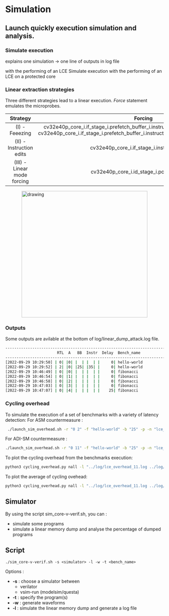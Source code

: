 <style>
img {
  display: block;
  margin-left: auto;
  margin-right: auto;
}
</style>

# Simulation

## Launch quickly execution simulation and analysis.
### Simulate execution

explains one simulation -> one line of outputs in log file

 with the performing of an LCE
Simulate execution with the performing of an LCE on a protected core



### Linear extraction strategies

Three different strategies lead to a linear execution.
*Force* statement emulates the microprobes.

|           Strategy          	|                                                                                     Forcing                                                                                    	|
|:---------------------------:	|:------------------------------------------------------------------------------------------------------------------------------------------------------------------------------:	|
|        (I) - Feeezing       	| cv32e40p_core_i.if_stage_i.prefetch_buffer_i.instruction_obi_i.resp_rdata_o[6]=1'b0<br>cv32e40p_core_i.if_stage_i.prefetch_buffer_i.instruction_obi_i.resp_rdata_o[4:2]=3'b101 	|
|   (II) - Instruction edits  	|                                                                 cv32e40p_core_i.if_stage_i.instr_valid = 1'h0                                                                 	|
| (III) - Linear mode forcing 	|                                                                   cv32e40p_core_i.id_stage_i.pc_set_o = 1'h0                                                                   	|

<img src="../../doc/diagram_lce_linear_extraction_strategies-1.jpg" alt="drawing" width="400" class="center"/>


### Outputs
Some outputs are avilable at the bottom of log/linear_dump_attack.log file.

``` bash
-------------------------------------------------------------------------------------------------------------
                       RTL  A   BB  Instr  Delay  Bench_name              Dump   Alarm  Last_cycle  Last_addr
-------------------------------------------------------------------------------------------------------------
[2022-09-29 10:29:50] | 0| |0| |  | |  | |     0| hello-world                  |      | |   21080| |   0x420|
[2022-09-29 10:29:52] | 2| |0| |25| |35| |     0| hello-world                  |      | |   23064| |   0x420|
[2022-09-29 10:46:49] | 0| |0| |  | |  | |     0| fibonacci                    |      | |   93824| |   0x3e4|
[2022-09-29 10:46:54] | 0| |1| |  | |  | |     0| fibonacci              100 % |      | |   50000| | 0x30dbc|
[2022-09-29 10:46:58] | 0| |2| |  | |  | |     0| fibonacci              100 % |      | |   50000| | 0x30dbc|
[2022-09-29 10:47:03] | 0| |3| |  | |  | |     0| fibonacci              100 % |      | |   50000| | 0x1a01a|
[2022-09-29 10:47:07] | 0| |4| |  | |  | |    25| fibonacci                1 % |      | |   50000| |  0x7cac|
```



### Cycling overhead
To simulate the execution of a set of benchmarks with a variety of latency detection:
For ASM countermeasure :
``` bash
 ./launch_sim_overhead.sh -r "0 2" -f "hello-world" -b "25" -p -n "lce_overhead_2.log"
```

For ADI-SM countermeasure :
``` bash
./launch_sim_overhead.sh -r "0 11" -f "hello-world" -b "25" -p -n "lce_overhead_11.log"
```


To plot the cycling overhead from the benchmarks execution:
``` bash
python3 cycling_overhead.py nall -l "../log/lce_overhead_11.log ../log/lce_overhead_2.log"
```


To plot the average of cycling ovehead:
``` bash
python3 cycling_overhead.py nall -l "../log/lce_overhead_11.log ../log/lce_overhead_2.log" -a
```


 



## Simulator
By using the script sim_core-v-verif.sh, you can :
- simulate some programs
- simulate a linear memory dump and analyse the percentage of dumped programs

## Script

```
./sim_core-v-verif.sh -s <simulator> -l -w -t <bench_name>
```

Options :
- **-s** : choose a simulator between
	- verilator
	- vsim-run (modelsim/questa)
- **-t** : specify the program(s)
- **-w** : generate waveforms
- **-l** : simulate the linear memory dump and generate a log file
